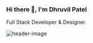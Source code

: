 ### Hi there 👋, I'm Dhruvil Patel

Full Stack Developer & Designer.

![header-image](https://readme-styles.vercel.app/api/header/dhruvil%20%F0%9F%91%A8%F0%9F%8F%BB%E2%80%8D%F0%9F%92%BB%20%F0%9F%8D%8E?subtitle=Full%20Stack%20Developer%20Designer)

<!--
**dhruvilxcode/dhruvilxcode** is a ✨ _special_ ✨ repository because its `README.md` (this file) appears on your GitHub profile.

Here are some ideas to get you started:

- 🔭 I’m currently working on ...
- 🌱 I’m currently learning ...
- 👯 I’m looking to collaborate on ...
- 🤔 I’m looking for help with ...
- 💬 Ask me about ...
- 📫 How to reach me: ...
- 😄 Pronouns: ...
- ⚡ Fun fact: ...
-->
